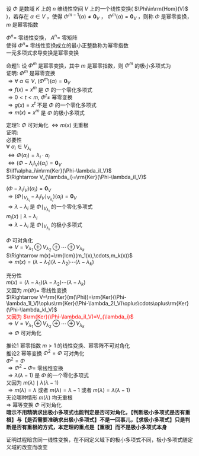 设 $\Phi$ 是数域 $K$ 上的 $n$ 维线性空间 $V$ 上的一个线性变换( $\Phi\in\rm{Hom}(V)$ )，若存在 $\alpha\in V$ ，使得 $\Phi^{m-1}(\alpha)\neq\mathbf0_V$ ， $\Phi^{m}(\alpha)=\mathbf0_V$ ，则称 $\Phi$ 是幂零变换， $m$ 是幂零指数  
  
 $\Phi^n=$ 零线性变换， $A^n=$ 零矩阵  
使得 $\Phi^n=$ 零线性变换成立的最小正整数称为幂零指数  
一元多项式求导变换是幂零变换  
  
命题1: 设 $\Phi^m$ 是幂零变换，其中 $m$ 是幂零指数，则 $\Phi^m$ 的极小多项式为  
证明:  $\Phi^m$ 是幂零变换  
 $\Rightarrow\forall\ \alpha\in V,\ (\Phi^m)(\alpha)=\mathbf0_V$  
 $\Rightarrow f(x)=x^m$ 是 $\Phi$ 的一个零化多项式  
 $\Rightarrow0<t<m,\ \Phi^t\neq$ 幂零变换  
 $\Rightarrow g(x)=x^t$ 不是 $\Phi$ 的一个零化多项式  
 $\Rightarrow m(x)=x^m$ 是 $\Phi$ 的极小多项式  
  
定理1:  $\Phi$ 可对角化 $\iff m(x)$ 无重根  
证明:  
必要性  
 $\forall\ \alpha_i\in V_{\lambda_i}$  
 $\iff\Phi(\alpha_i)=\lambda_i\cdot\alpha_i$  
 $\iff(\Phi-\lambda_iI_V)(\alpha_i)=\mathbf0_V$  
 $\iff\alpha_i\in\rm{Ker}(\Phi-\lambda_iI_V)$  
 $\Rightarrow V_{\lambda_i}=\rm{Ker}(\Phi-\lambda_iI_V)$  
  
 $(\Phi-\lambda_iI_V)(\alpha_i)=\mathbf0_V$  
 $\Rightarrow(\Phi\mid_{V_{\lambda_i}}-\lambda_iI_V\mid_{V_{\lambda_i}})(\alpha_i)=\mathbf0_V$  
 $\Rightarrow\lambda-\lambda_i$ 是 $\Phi\mid_{V_{\lambda_i}}$ 的一个零化多项式  
 $m_i(x)\mid\lambda-\lambda_i$  
 $\Rightarrow\lambda-\lambda_i$ 是 $\Phi\mid_{V_{\lambda_i}}$ 的极小多项式  
  
 $\Phi$ 可对角化  
 $\Rightarrow V=V_{\lambda_1}\oplus V_{\lambda_2}\oplus\cdots\oplus V_{\lambda_k}$  
 $\Rightarrow m(x)=\rm{lcm}(m_1(x),\cdots,m_k(x))$  
 $\Rightarrow m(x)=(\lambda-\lambda_1)(\lambda-\lambda_2)\cdots(\lambda-\lambda_k)$  
  
充分性  
 $m(x)=(\lambda-\lambda_1)(\lambda-\lambda_2)\cdots(\lambda-\lambda_k)$  
又因为 $m(\Phi)=$ 零线性变换  
 $\Rightarrow V=\rm{Ker}(m(\Phi))=\rm{Ker}(\Phi-\lambda_1I_V)\oplus\rm{Ker}(\Phi-\lambda_2I_V)\oplus\cdots\oplus\rm{Ker}(\Phi-\lambda_kI_V)$  
<font color=red>又因为 $\rm{Ker}(\Phi-\lambda_iI_V)=V_{\lambda_i}$ </font>  
 $\Rightarrow V=V_{\lambda_1}\oplus V_{\lambda_2}\oplus\cdots\oplus V_{\lambda_k}$  
 $\Rightarrow\Phi$ 可对角化  
  
推论1 幂零指数 $m>1$ 的线性变换、幂零阵不可对角化  
推论2 幂等变换 $\Phi^2=\Phi$ 可对角化  
 $\Phi^2=\Phi$  
 $\Rightarrow\Phi^2-\Phi=$ 零线性变换  
 $\Rightarrow\lambda(\lambda-1)$ 是 $\Phi$ 的一个零化多项式  
又因为 $m(\lambda)\mid\lambda(\lambda-1)$  
 $\Rightarrow m(\lambda)=\lambda$ 或者 $m(\lambda)=\lambda-1$ 或者 $m(\lambda)=\lambda(\lambda-1)$  
无论哪种情形 $m(\lambda)$ 均无重根  
 $\Rightarrow$ 幂等变换 $\Phi$ 可对角化  
**暗示不用精确求出极小多项式也能判定是否可对角化，【判断极小多项式是否有重根】与【是否需要准确求出极小多项式】不是一回事儿，【求极小多项式】只是判断是否有重根的方式，本定理的重点是【重根】而不是极小多项式本身**  
  
证明过程暗含同一线性变换，在不同定义域下的极小多项式不同，极小多项式随定义域的改变而改变  
